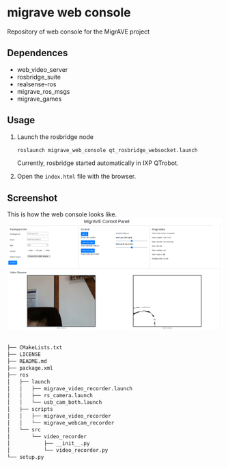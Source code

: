 # migrave web console
Repository of web console for the MigrAVE project

## Dependences

- web_video_server
- rosbridge_suite
- realsense-ros
- migrave_ros_msgs
- migrave_games

## Usage

1. Launch the rosbridge node
    ```sh
    roslaunch migrave_web_console qt_rosbridge_websocket.launch
    ```
    Currently, rosbridge started automatically in IXP QTrobot. 

2. Open the `index.html` file with the browser. 

## Screenshot

This is how the web console looks like.
![screenshot](./assets/img/MigrAVE_web_console.png "opt title")

##
```
├── CMakeLists.txt
├── LICENSE
├── README.md
├── package.xml
├── ros
│   ├── launch
│   │   ├── migrave_video_recorder.launch
│   │   ├── rs_camera.launch
│   │   └── usb_cam_both.launch
│   ├── scripts
│   │   ├── migrave_video_recorder
│   │   └── migrave_webcam_recorder
│   └── src
│       └── video_recorder
│           ├── __init__.py
│           └── video_recorder.py
└── setup.py
```
